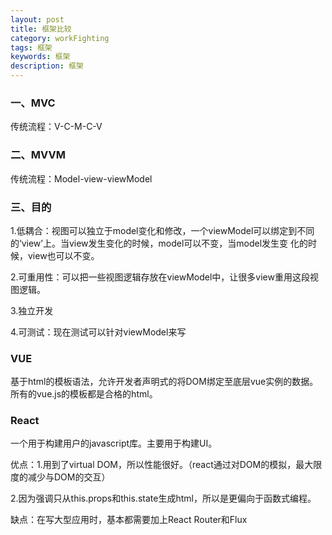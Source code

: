 ```yaml
---
layout: post
title: 框架比较
category: workFighting
tags: 框架
keywords: 框架
description: 框架
---
```


### 一、MVC

传统流程：V-C-M-C-V

### 二、MVVM

传统流程：Model-view-viewModel

### 三、目的

1.低耦合：视图可以独立于model变化和修改，一个viewModel可以绑定到不同的‘view’上。当view发生变化的时候，model可以不变，当model发生变
化的时候，view也可以不变。

2.可重用性：可以把一些视图逻辑存放在viewModel中，让很多view重用这段视图逻辑。

3.独立开发

4.可测试：现在测试可以针对viewModel来写

### VUE
基于html的模板语法，允许开发者声明式的将DOM绑定至底层vue实例的数据。所有的vue.js的模板都是合格的html。

### React

一个用于构建用户的javascript库。主要用于构建UI。

优点：1.用到了virtual DOM，所以性能很好。（react通过对DOM的模拟，最大限度的减少与DOM的交互）

2.因为强调只从this.props和this.state生成html，所以是更偏向于函数式编程。

缺点：在写大型应用时，基本都需要加上React Router和Flux
